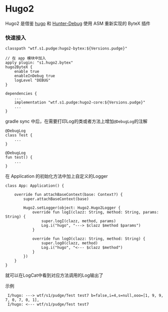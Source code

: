 # Hugo2

Hugo2 是借鉴 [hugo](https://github.com/JakeWharton/hugo) 和 [Hunter-Debug](https://github.com/Leaking/Hunter/blob/master/README_hunter_debug.md) 使用 ASM 重新实现的 ByteX 插件

### 快速接入

```
classpath "wtf.s1.pudge:hugo2-bytex:${Versions.pudge}"

// 在 app 模块中加入
apply plugin: "s1.hugo2.bytex"
hugo2ByteX {
    enable true
    enableInDebug true
    logLevel "DEBUG"
}

dependencies {
    ...
    implementation "wtf.s1.pudge:hugo2-core:${Versions.pudge}"
    ...
}

```

gradle sync 中后，在需要打印Log的类或者方法上增加`@DebugLog`的注解

```
@DebugLog
class Test {
    ...
}

@DebugLog
fun test() {
    ...
}
```

在 Application 的初始化方法中加上自定义的Logger

```
class App: Application() {

    override fun attachBaseContext(base: Context?) {
        super.attachBaseContext(base)

        Hugo2.setLogger(object: Hugo2.Hugo2Logger {
            override fun logI(clazz: String, method: String, params: String) {
                super.logI(clazz, method, params)
                Log.i("hugo", "---> $clazz $method $params")
            }

            override fun logO(clazz: String, method: String) {
                super.logO(clazz, method)
                Log.i("hugo", "<--- $clazz $method")
            }
        })
    }
}
```

就可以在LogCat中看到对应方法调用的Log输出了

示例
```
 I/hugo: ---> wtf/s1/pudge/Test test7 b=false,i=4,s=null,ooo=[1, 9, 9, 7, 0, 7, 0, 1],
 I/hugo: <--- wtf/s1/pudge/Test test7
```